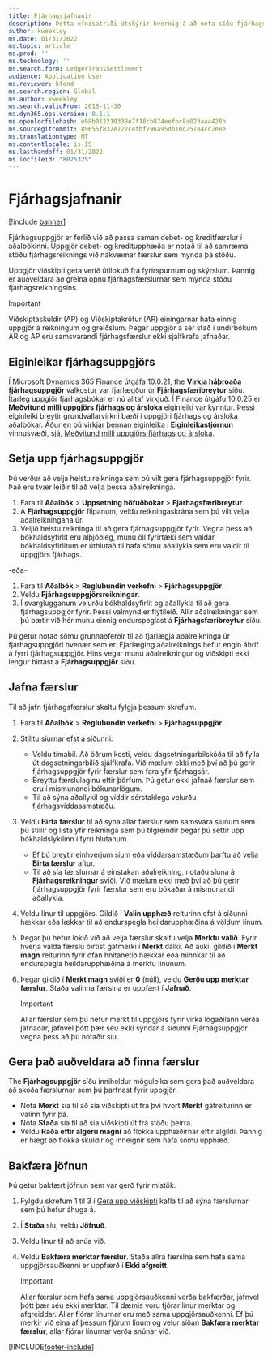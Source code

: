 ```yaml
---
title: Fjárhagsjafnanir
description: Þetta efnisatriði útskýrir hvernig á að nota síðu fjárhagsjafnana til að jafna fjárhagsfærslur og bakfærslur.
author: kweekley
ms.date: 01/31/2022
ms.topic: article
ms.prod: ''
ms.technology: ''
ms.search.form: LedgerTransSettlement
audience: Application User
ms.reviewer: kfend
ms.search.region: Global
ms.author: kweekley
ms.search.validFrom: 2018-11-30
ms.dyn365.ops.version: 8.1.1
ms.openlocfilehash: e98b012210338e7f18cb874eefbc8a023aa4428b
ms.sourcegitcommit: 89655f832e722cefbf796a95db10c25784cc2e8e
ms.translationtype: MT
ms.contentlocale: is-IS
ms.lasthandoff: 01/31/2022
ms.locfileid: "8075325"
---
```

# <a name="ledger-settlements"></a>Fjárhagsjafnanir

[!include [banner](../includes/banner.md)]

Fjárhagsuppgjör er ferlið við að passa saman debet- og kreditfærslur í aðalbókinni. Uppgjör debet- og kreditupphæða er notað til að samræma stöðu fjárhagsreiknings við nákvæmar færslur sem mynda þá stöðu.

Uppgjör viðskipti geta verið útilokuð frá fyrirspurnum og skýrslum. Þannig er auðveldara að greina opnu fjárhagsfærslurnar sem mynda stöðu fjárhagsreikningsins.

> [!IMPORTANT] 
> Viðskiptaskuldir (AP) og Viðskiptakröfur (AR) einingarnar hafa einnig uppgjör á reikningum og greiðslum. Þegar uppgjör á sér stað í undirbókum AR og AP eru samsvarandi fjárhagsfærslur ekki sjálfkrafa jafnaðar.

## <a name="ledger-settlement-features"></a>Eiginleikar fjárhagsuppgjörs
Í Microsoft Dynamics 365 Finance útgáfa 10.0.21, the **Virkja háþróaða fjárhagsuppgjör** valkostur var fjarlægður úr **Fjárhagsfæribreytur** síðu. Ítarleg uppgjör fjárhagsbókar er nú alltaf virkjuð.
Í Finance útgáfu 10.0.25 er **Meðvitund milli uppgjörs fjárhags og ársloka** eiginleiki var kynntur. Þessi eiginleiki breytir grundvallarvirkni bæði í uppgjöri fjárhags og ársloka aðalbókar. Áður en þú virkjar þennan eiginleika í **Eiginleikastjórnun** vinnusvæði, sjá, [Meðvitund milli uppgjörs fjárhags og ársloka](awareness-between-ledger-settlement-year-end-close.md).

## <a name="set-up-ledger-settlement"></a>Setja upp fjárhagsuppgjör
Þú verður að velja helstu reikninga sem þú vilt gera fjárhagsuppgjör fyrir. Það eru tvær leiðir til að velja þessa aðalreikninga.

1. Fara til **Aðalbók** > **Uppsetning höfuðbókar** > **Fjárhagsfæribreytur**.
2. Á **Fjárhagsuppgjör** flipanum, veldu reikningaskrána sem þú vilt velja aðalreikningana úr.
3. Veljið helstu reikninga til að gera fjárhagsuppgjör fyrir. Vegna þess að bókhaldsyfirlit eru alþjóðleg, munu öll fyrirtæki sem valdar bókhaldsyfirlitum er úthlutað til hafa sömu aðallykla sem eru valdir til uppgjörs fjárhags.

  -eða-

1. Fara til **Aðalbók** > **Reglubundin verkefni** > **Fjárhagsuppgjör**.
2. Veldu **Fjárhagsuppgjörsreikningar**.
3. Í svarglugganum velurðu bókhaldsyfirlit og aðallykla til að gera fjárhagsuppgjör fyrir. Þessi valmynd er flýtileið. Allir aðalreikningar sem þú bætir við hér munu einnig endurspeglast á **Fjárhagsfæribreytur** síðu.

Þú getur notað sömu grunnaðferðir til að fjarlægja aðalreikninga úr fjárhagsuppgjöri hvenær sem er. Fjarlæging aðalreiknings hefur engin áhrif á fyrri fjárhagsuppgjör. Hins vegar munu aðalreikningur og viðskipti ekki lengur birtast á **Fjárhagsuppgjör** síðu.

## <a name="settle-transactions"></a><a name="settle-transactions"></a>Jafna færslur
Til að jafn fjárhagsfærslur skaltu fylgja þessum skrefum.

1. Fara til **Aðalbók** > **Reglubundin verkefni** > **Fjárhagsuppgjör**.
2. Stilltu síurnar efst á síðunni:

    - Veldu tímabil. Að öðrum kosti, veldu dagsetningarbilskóða til að fylla út dagsetningarbilið sjálfkrafa. Við mælum ekki með því að þú gerir fjárhagsuppgjör fyrir færslur sem fara yfir fjárhagsár.
    - Breyttu færslulaginu eftir þörfum. Þú getur ekki jafnað færslur sem eru í mismunandi bókunarlögum.
    - Til að sýna aðallykil og víddir sérstaklega velurðu fjárhagsvíddasamstæðu.

3. Veldu **Birta færslur** til að sýna allar færslur sem samsvara síunum sem þú stillir og lista yfir reikninga sem þú tilgreindir þegar þú settir upp bókhaldslykilinn í fyrri hlutanum.

    - Ef þú breytir einhverjum síum eða víddarsamstæðum þarftu að velja **Birta færslur** aftur.
    - Til að sía færslurnar á einstakan aðalreikning, notaðu síuna á **Fjárhagsreikningur** sviði. Við mælum ekki með því að þú gerir fjárhagsuppgjör fyrir færslur sem eru bókaðar á mismunandi aðallykla.

4. Veldu línur til uppgjörs. Gildið í **Valin upphæð** reiturinn efst á síðunni hækkar eða lækkar til að endurspegla heildarupphæðina á völdum línum.
5. Þegar þú hefur lokið við að velja færslur skaltu velja **Merktu valið**. Fyrir hverja valda færslu birtist gátmerki í **Merkt** dálki. Að auki, gildið í **Merkt magn** reiturinn fyrir ofan hnitanetið hækkar eða minnkar til að endurspegla heildarupphæðina á merktu línunum.
6. Þegar gildið í **Merkt magn** sviði er **0** (núll), veldu **Gerðu upp merktar færslur**. Staða valinna færslna er uppfært í **Jafnað**.

    > [!IMPORTANT]
    > Allar færslur sem þú hefur merkt til uppgjörs fyrir virka lögaðilann verða jafnaðar, jafnvel þótt þær séu ekki sýndar á síðunni Fjárhagsuppgjör vegna þess að þú notaðir síu.

## <a name="make-transactions-easier-to-find"></a>Gera það auðveldara að finna færslur
The **Fjárhagsuppgjör** síðu inniheldur möguleika sem gera það auðveldara að skoða færslurnar sem þú þarfnast fyrir uppgjör.

- Nota **Merkt** sía til að sía viðskipti út frá því hvort **Merkt** gátreiturinn er valinn fyrir þá.
- Nota **Staða** sía til að sía viðskipti út frá stöðu þeirra.
- Veldu **Raða eftir algeru magni** að flokka upphæðirnar eftir algildi. Þannig er hægt að flokka skuldir og inneignir sem hafa sömu upphæð.

## <a name="reverse-a-settlement"></a>Bakfæra jöfnun
Þú getur bakfært jöfnun sem var gerð fyrir mistök.

1. Fylgdu skrefum 1 til 3 í [Gera upp viðskipti](#settle-transactions) kafla til að sýna færslurnar sem þú hefur áhuga á.
2. Í **Staða** síu, veldu **Jöfnuð**.
3. Veldu línur til að snúa við.
4. Veldu **Bakfæra merktar færslur**. Staða allra færslna sem hafa sama uppgjörsauðkenni er uppfærð í **Ekki afgreitt**.

    > [!IMPORTANT]
    > Allar færslur sem hafa sama uppgjörsauðkenni verða bakfærðar, jafnvel þótt þær séu ekki merktar. Til dæmis voru fjórar línur merktar og afgreiddar. Allar fjórar línurnar eru með sama uppgjörsauðkenni. Ef þú merkir við eina af þessum fjórum línum og velur síðan **Bakfæra merktar færslur**, allar fjórar línurnar verða snúnar við.





[!INCLUDE[footer-include](../../includes/footer-banner.md)]
